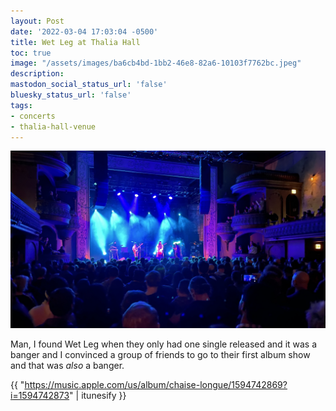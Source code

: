 ```yaml
---
layout: Post
date: '2022-03-04 17:03:04 -0500'
title: Wet Leg at Thalia Hall
toc: true
image: "/assets/images/ba6cb4bd-1bb2-46e8-82a6-10103f7762bc.jpeg"
description:
mastodon_social_status_url: 'false'
bluesky_status_url: 'false'
tags:
- concerts
- thalia-hall-venue
---
```



![Wet Leg playing at Thalia hall](/assets/images/ba6cb4bd-1bb2-46e8-82a6-10103f7762bc.jpeg)

Man, I found Wet Leg when they only had one single released and it was a banger and I convinced a group of friends to go to their first album show and that was _also_ a banger.

{{ "https://music.apple.com/us/album/chaise-longue/1594742869?i=1594742873" | itunesify }}


